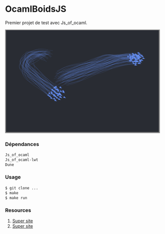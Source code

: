 # OcamlBoidsJS

Premier projet de test avec Js\_of\_ocaml.

![screen](assets/screen.png)



### Dépendances

```
Js_of_ocaml
Js_of_ocaml-lwt
Dune
```
### Usage

```
$ git clone ...
$ make
$ make run
```

### Resources

1. [Super site](https://www.red3d.com/cwr/boids/)
2. [Super site](http://www.kfish.org/boids/pseudocode.html)
